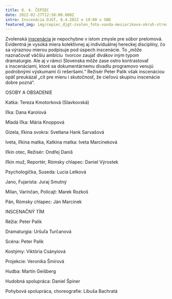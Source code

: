 ```yaml
---
title: 8. 4. ČEPIEC
date: 2022-02-27T12:58:00.000Z
intro: Inscenácia DJGT, 8.4.2022 o 19:00 v SND
featured_img: img/cepiec_djgt-zvolen_foto-vanda-mesiarikova-okruh-stred-1-.jpg
---
```

Zvolenská [inscenácia](https://djgt.sk/predstavenia/cepiec/) je nepochybne v istom zmysle pre súbor prelomová. Evidentná je vysoká miera kolektívnej aj individuálnej hereckej disciplíny, čo sa výraznou mierou podpisuje pod úspech inscenácie. To „môže naznačovať väčšiu ambíciu  tvorcov zaujať divákov iným typom dramaturgie. Ale aj v rámci Slovenska môže zase ostro kontrastovať s inscenáciami, ktoré sa dokumentárnemu divadlu programovo venujú podrobnými výskumami či rešeršami.“ Režisér Peter Palik však inscenáciou opäť preukázal „cit pre mieru i skutočnosť, že cieľovú skupinu inscenácie dobre pozná“.



OSOBY A OBSADENIE

Katka: Tereza Kmotorková (Slavkovská)

Iľka: Dana Karolová

Mladá Iľka: Mária Knoppová

Gizela, Iľkina svokra: Svetlana Hank Sarvašová

Iveta, Iľkina matka, Katkina matka: Iveta Marcineková

Iľkin otec, Režisér: Ondřej Daniš

Iľkin muž, Reportér, Rómsky chlapec: Daniel Výrostek

Psychologička, Suseda: Lucia Letková

Jano, Fujarista: Juraj Smutný

Milan, Varínčan, Policajt: Marek Rozkoš

Pán, Rómsky chlapec: Ján Marcinek

INSCENAČNÝ TÍM

Réžia: Peter Palik

Dramaturgia: Uršuľa Turčanová

Scéna: Peter Palik

Kostýmy: Viktória Csányiová

Projekcie: Veronika Šmírová

Hudba: Martin Geišberg

Hudobná spolupráca: Daniel Špiner

Pohybová spolupráca, choreografie: Libuša Bachratá